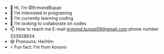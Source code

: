 - 👋 Hi, I’m @ErmondBujupi
- 👀 I’m interested in programing
- 🌱 I’m currently learning coding
- 💞️ I’m looking to collaborate on codes
- 📫 How to reach me E-mail <ermond.bujupi09@gmail.com> phone number 333928934
- 😄 Pronouns: He/Him
- ⚡ Fun fact: I'm from kosovo

<!---
ErmondBujupi/ErmondBujupi is a ✨ special ✨ repository because its `README.md` (this file) appears on your GitHub profile.
You can click the Preview link to take a look at your changes.
--->
